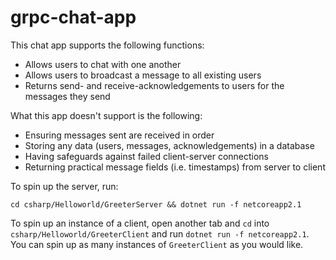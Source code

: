 # grpc-chat-app

This chat app supports the following functions:

- Allows users to chat with one another
- Allows users to broadcast a message to all existing users
- Returns send- and receive-acknowledgements to users for the messages they send

What this app doesn't support is the following:
- Ensuring messages sent are received in order
- Storing any data (users, messages, acknowledgements) in a database
- Having safeguards against failed client-server connections
- Returning practical message fields (i.e. timestamps) from server to client

To spin up the server, run:

```cd csharp/Helloworld/GreeterServer && dotnet run -f netcoreapp2.1```

To spin up an instance of a client, open another tab and `cd` into `csharp/Helloworld/GreeterClient` and run `dotnet run -f netcoreapp2.1`. You can spin up as many instances of `GreeterClient` as you would like.
